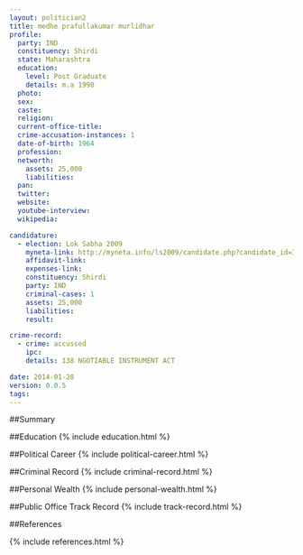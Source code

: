 ```yaml
---
layout: politician2
title: medhe prafullakumar murlidhar
profile: 
  party: IND
  constituency: Shirdi
  state: Maharashtra
  education: 
    level: Post Graduate
    details: m.a 1990
  photo: 
  sex: 
  caste: 
  religion: 
  current-office-title: 
  crime-accusation-instances: 1
  date-of-birth: 1964
  profession: 
  networth: 
    assets: 25,000
    liabilities: 
  pan: 
  twitter: 
  website: 
  youtube-interview: 
  wikipedia: 

candidature: 
  - election: Lok Sabha 2009
    myneta-link: http://myneta.info/ls2009/candidate.php?candidate_id=3663
    affidavit-link: 
    expenses-link: 
    constituency: Shirdi 
    party: IND
    criminal-cases: 1
    assets: 25,000
    liabilities: 
    result:  

crime-record: 
  - crime: accussed
    ipc: 
    details: 138 NGOTIABLE INSTRUMENT ACT 

date: 2014-01-28
version: 0.0.5
tags: 
---
```

##Summary


##Education
{% include education.html %}


##Political Career
{% include political-career.html %}


##Criminal Record
{% include criminal-record.html %}


##Personal Wealth
{% include personal-wealth.html %}


##Public Office Track Record
{% include track-record.html %}


##References


{% include references.html %}